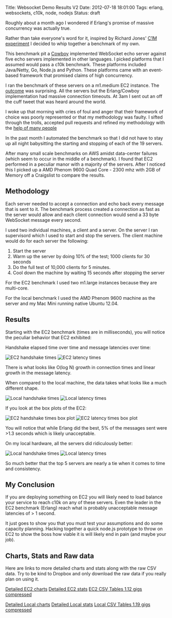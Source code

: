 Title: Websocket Demo Results V2
Date: 2012-07-18 18:01:00
Tags: erlang, websockets, c10k, node, nodejs
Status: draft

<style>
  tr {
    text-align: right;
  }
</style>


Roughly about a month ago I wondered if Erlang's promise of massive
concurrency was actually true.  

Rather than take everyone's word for it, inspired by Richard Jones'
[C1M
experiment](http://www.metabrew.com/article/a-million-user-comet-application-with-mochiweb-part-1)
I decided to whip together a benchmark of my own.  

This benchmark pit a [Cowboy](https://github.com/extend/cowboy)
implemented WebSocket echo server against five echo servers
implemented in other languages.  I picked platforms that I assumed
would pass a c10k benchmark.  These platforms included Java/Netty, Go,
Node.js and Python. These platforms came with an event-based framework
that promised claims of high concurrency.

I ran the benchmark of these servers on a m1.medium EC2 instance.  The
[outcome](https://github.com/ericmoritz/wsdemo/blob/results-v1/results.md)
was surprising.  All the servers but the Erlang/Cowboy implementation
had massive connection timeouts.  At 3am I sent out an off the cuff
tweet that was heard around the world.

I woke up that morning with cries of foul and anger that their
framework of choice was poorly represented or that my methodology was
faulty.  I sifted through the trolls, accepted pull requests and
refined my methodology with the [help of many
people](https://github.com/ericmoritz/wsdemo/blob/v2/AUTHORS)

In the past month I automated the benchmark so that I did not have to
stay up all night babysitting the starting and stopping of each of the
19 servers.

After many small scale benchmarks on AWS amidst data-center failures
(which seem to occur in the middle of a benchmark). I found that EC2
performed in a peculiar manor with a majority of the servers.  After I
noticed this I picked up a AMD Phenom 9600 Quad Core - 2300 mhz with
2GB of Memory off a Craigslist to compare the results.

## Methodology

Each server needed to accept a connection and echo back every message
that is sent to it.  The benchmark process created a connection as
fast as the server would allow and each client connection would send a
33 byte WebSocket message every second.

I used two individual machines, a client and a server.  On the server I ran
supervisord which I used to start and stop the servers. The client
machine would do for each server the following:

  1. Start the server
  2. Warm up the server by doing 10% of the test; 1000 clients for 30 seconds
  3. Do the full test of 10,000 clients for 5 minutes.
  4. Cool down the machine by waiting 15 seconds after stopping the server
  
For the EC2 benchmark I used two m1.large instances because they are
multi-core.

For the local benchmark I used the AMD Phenom 9600 machine as the
server and my Mac Mini running native Ubuntu 12.04.


## Results

Starting with the EC2 benchmark (times are in milliseconds), you will
notice the peculiar behavior that EC2 exhibited:

Handshake elapsed time over time and message latencies over time:

![EC2 handshake times](wsdemo-results/v2/m1.large-c10k-handshake-times.png)
![EC2 latency times](wsdemo-results/v2/m1.large-c10k-latency.png)

There is what looks like O(log N) growth in connection times and
linear growth in the message latency.

When compared to the local machine, the data takes what looks like a
much different shape.

![Local handshake times](wsdemo-results/v2/moritz-server-c10k-handshake-times.png)
![Local latency times](wsdemo-results/v2/moritz-server-c10k-latency.png)

If you look at the box plots of the EC2:

![EC2 handshake times box plot](wsdemo-results/v2/m1.large-c10k-handshake-times-box.png)
![EC2 latency times box plot](wsdemo-results/v2/m1.large-c10k-latency-box.png)

You will notice that while Erlang did the best, 5% of the messages
sent were >1.3 seconds which is likely unacceptable.

On my local hardware, all the servers did ridiculously better: 

![Local handshake times](wsdemo-results/v2/moritz-server-c10k-handshake-times-box.png)
![Local latency times](wsdemo-results/v2/moritz-server-c10k-latency-box.png)

So much better that the top 5 servers are nearly a tie when it comes
to time and consistency.

## My Conclusion

If you are deploying something on EC2 you will likely need to load
balance your service to reach c10k on any of these servers.  Even the
leader in the EC2 benchmark (Erlang) reach what is probably
unacceptable message latencies of > 1 second.

It just goes to show you that you must test your assumptions and do
some capacity planning.  Hacking together a quick node.js prototype to
throw on EC2 to show the boss how viable it is will likely end in pain
(and maybe your job).

## Charts, Stats and Raw data

Here are links to more detailed charts and stats along with the raw
CSV data.  Try to be kind to Dropbox and only download the raw data if
you really plan on using it.

[Detailed EC2 charts](wsdemo-results/v2/results-m1.large-c10k-v2.pdf)
[Detailed EC2 stats](wsdemo-results/v2/m1.large-c10k.html)
[EC2 CSV Tables 1.12 gigs compressed](https://www.dropbox.com/s/sfeiresei4zoed9/m1.large-c10k.tar.bz2)

[Detailed Local charts](wsdemo-results/v2/results-moritz-server-c10k-v2.pdf)
[Detailed Local stats](wsdemo-results/v2/moritz-server-c10k.html)
[Local CSV Tables 1.19 gigs compressed](https://www.dropbox.com/s/y6lf5x06kgp6a7k/moritz-server-c10k.tar.bz2)
